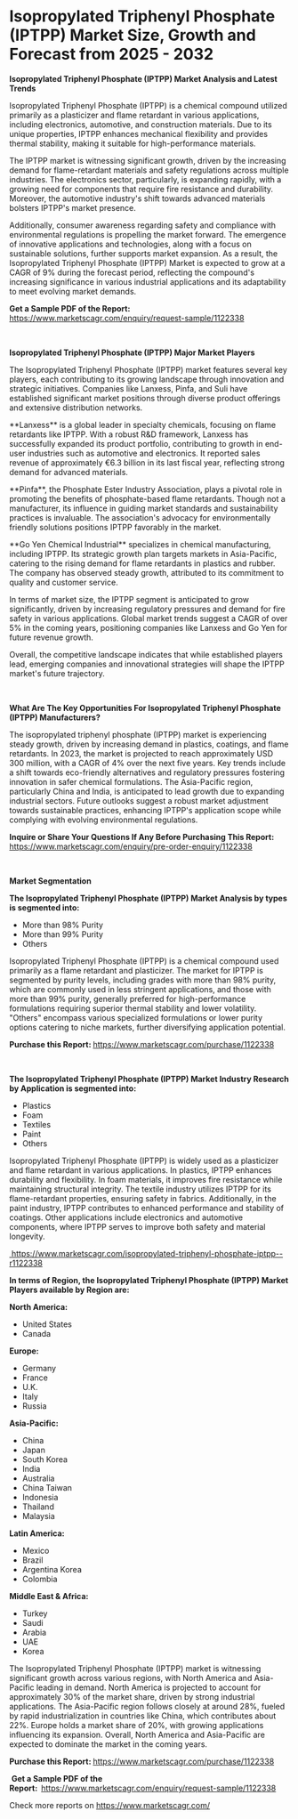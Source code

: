 <p><h1>Isopropylated Triphenyl Phosphate (IPTPP) Market Size, Growth and Forecast from 2025 - 2032</h1></p><p><strong>Isopropylated Triphenyl Phosphate (IPTPP) Market Analysis and Latest Trends</strong></p>
<p><p>Isopropylated Triphenyl Phosphate (IPTPP) is a chemical compound utilized primarily as a plasticizer and flame retardant in various applications, including electronics, automotive, and construction materials. Due to its unique properties, IPTPP enhances mechanical flexibility and provides thermal stability, making it suitable for high-performance materials.</p><p>The IPTPP market is witnessing significant growth, driven by the increasing demand for flame-retardant materials and safety regulations across multiple industries. The electronics sector, particularly, is expanding rapidly, with a growing need for components that require fire resistance and durability. Moreover, the automotive industry's shift towards advanced materials bolsters IPTPP's market presence.</p><p>Additionally, consumer awareness regarding safety and compliance with environmental regulations is propelling the market forward. The emergence of innovative applications and technologies, along with a focus on sustainable solutions, further supports market expansion. As a result, the Isopropylated Triphenyl Phosphate (IPTPP) Market is expected to grow at a CAGR of 9% during the forecast period, reflecting the compound's increasing significance in various industrial applications and its adaptability to meet evolving market demands.</p></p>
<p><strong>Get a Sample PDF of the Report:&nbsp;</strong> <a href="https://www.marketscagr.com/enquiry/request-sample/1122338?utm_campaign=3222&utm_medium=2&utm_source=Github&utm_content=ia&utm_term=04042025&utm_id=isopropylated-triphenyl-phosphate-iptpp">https://www.marketscagr.com/enquiry/request-sample/1122338</a></p>
<p>&nbsp;</p>
<p><strong>Isopropylated Triphenyl Phosphate (IPTPP) Major Market Players</strong></p>
<p><p>The Isopropylated Triphenyl Phosphate (IPTPP) market features several key players, each contributing to its growing landscape through innovation and strategic initiatives. Companies like Lanxess, Pinfa, and Suli have established significant market positions through diverse product offerings and extensive distribution networks.</p><p>**Lanxess** is a global leader in specialty chemicals, focusing on flame retardants like IPTPP. With a robust R&D framework, Lanxess has successfully expanded its product portfolio, contributing to growth in end-user industries such as automotive and electronics. It reported sales revenue of approximately €6.3 billion in its last fiscal year, reflecting strong demand for advanced materials.</p><p>**Pinfa**, the Phosphate Ester Industry Association, plays a pivotal role in promoting the benefits of phosphate-based flame retardants. Though not a manufacturer, its influence in guiding market standards and sustainability practices is invaluable. The association's advocacy for environmentally friendly solutions positions IPTPP favorably in the market.</p><p>**Go Yen Chemical Industrial** specializes in chemical manufacturing, including IPTPP. Its strategic growth plan targets markets in Asia-Pacific, catering to the rising demand for flame retardants in plastics and rubber. The company has observed steady growth, attributed to its commitment to quality and customer service.</p><p>In terms of market size, the IPTPP segment is anticipated to grow significantly, driven by increasing regulatory pressures and demand for fire safety in various applications. Global market trends suggest a CAGR of over 5% in the coming years, positioning companies like Lanxess and Go Yen for future revenue growth. </p><p>Overall, the competitive landscape indicates that while established players lead, emerging companies and innovational strategies will shape the IPTPP market's future trajectory.</p></p>
<p>&nbsp;</p>
<p><strong>What Are The Key Opportunities For Isopropylated Triphenyl Phosphate (IPTPP) Manufacturers?</strong></p>
<p><p>The isopropylated triphenyl phosphate (IPTPP) market is experiencing steady growth, driven by increasing demand in plastics, coatings, and flame retardants. In 2023, the market is projected to reach approximately USD 300 million, with a CAGR of 4% over the next five years. Key trends include a shift towards eco-friendly alternatives and regulatory pressures fostering innovation in safer chemical formulations. The Asia-Pacific region, particularly China and India, is anticipated to lead growth due to expanding industrial sectors. Future outlooks suggest a robust market adjustment towards sustainable practices, enhancing IPTPP's application scope while complying with evolving environmental regulations.</p></p>
<p><strong>Inquire or Share Your Questions If Any Before Purchasing This Report:</strong> <a href="https://www.marketscagr.com/enquiry/pre-order-enquiry/1122338?utm_campaign=3222&utm_medium=2&utm_source=Github&utm_content=ia&utm_term=04042025&utm_id=isopropylated-triphenyl-phosphate-iptpp">https://www.marketscagr.com/enquiry/pre-order-enquiry/1122338</a></p>
<p>&nbsp;</p>
<p><strong>Market Segmentation</strong></p>
<p><strong>The Isopropylated Triphenyl Phosphate (IPTPP) Market Analysis by types is segmented into:</strong></p>
<p><ul><li>More than 98% Purity</li><li>More than 99% Purity</li><li>Others</li></ul></p>
<p><p>Isopropylated Triphenyl Phosphate (IPTPP) is a chemical compound used primarily as a flame retardant and plasticizer. The market for IPTPP is segmented by purity levels, including grades with more than 98% purity, which are commonly used in less stringent applications, and those with more than 99% purity, generally preferred for high-performance formulations requiring superior thermal stability and lower volatility. "Others" encompass various specialized formulations or lower purity options catering to niche markets, further diversifying application potential.</p></p>
<p><strong>Purchase this Report:&nbsp;</strong><a href="https://www.marketscagr.com/purchase/1122338?utm_campaign=3222&utm_medium=2&utm_source=Github&utm_content=ia&utm_term=04042025&utm_id=isopropylated-triphenyl-phosphate-iptpp">https://www.marketscagr.com/purchase/1122338</a></p>
<p>&nbsp;</p>
<p><strong>The Isopropylated Triphenyl Phosphate (IPTPP) Market Industry Research by Application is segmented into:</strong></p>
<p><ul><li>Plastics</li><li>Foam</li><li>Textiles</li><li>Paint</li><li>Others</li></ul></p>
<p><p>Isopropylated Triphenyl Phosphate (IPTPP) is widely used as a plasticizer and flame retardant in various applications. In plastics, IPTPP enhances durability and flexibility. In foam materials, it improves fire resistance while maintaining structural integrity. The textile industry utilizes IPTPP for its flame-retardant properties, ensuring safety in fabrics. Additionally, in the paint industry, IPTPP contributes to enhanced performance and stability of coatings. Other applications include electronics and automotive components, where IPTPP serves to improve both safety and material longevity.</p></p>
<p><a href="https://www.marketscagr.com/isopropylated-triphenyl-phosphate-iptpp--r1122338?utm_campaign=3222&utm_medium=2&utm_source=Github&utm_content=ia&utm_term=04042025&utm_id=isopropylated-triphenyl-phosphate-iptpp">&nbsp;https://www.marketscagr.com/isopropylated-triphenyl-phosphate-iptpp--r1122338</a></p>
<p><strong>In terms of Region, the Isopropylated Triphenyl Phosphate (IPTPP) Market Players available by Region are:</strong></p>
<p>
    <p> <strong> North America: </strong>
        <ul>
            <li>United States</li>
            <li>Canada</li>
        </ul>
        </p> 
    <p> <strong> Europe: </strong>
        <ul>
            <li>Germany</li>
            <li>France</li>
            <li>U.K.</li>
            <li>Italy</li>
            <li>Russia</li>
        </ul>
        </p> 
    <p> <strong> Asia-Pacific: </strong>
        <ul>
            <li>China</li>
            <li>Japan</li>
            <li>South Korea</li>
            <li>India</li>
            <li>Australia</li>
            <li>China Taiwan</li>
            <li>Indonesia</li>
            <li>Thailand</li>
            <li>Malaysia</li>
        </ul>
        </p> 
    <p> <strong> Latin America: </strong>
        <ul>
            <li>Mexico</li>
            <li>Brazil</li>
            <li>Argentina Korea</li>
            <li>Colombia</li>
        </ul>
        </p> 
    <p> <strong> Middle East & Africa: </strong>
        <ul>
            <li>Turkey</li>
            <li>Saudi</li>
            <li>Arabia</li>
            <li>UAE</li>
            <li>Korea</li>
        </ul>
    </p>
    </p>
<p><p>The Isopropylated Triphenyl Phosphate (IPTPP) market is witnessing significant growth across various regions, with North America and Asia-Pacific leading in demand. North America is projected to account for approximately 30% of the market share, driven by strong industrial applications. The Asia-Pacific region follows closely at around 28%, fueled by rapid industrialization in countries like China, which contributes about 22%. Europe holds a market share of 20%, with growing applications influencing its expansion. Overall, North America and Asia-Pacific are expected to dominate the market in the coming years.</p></p>
<p><strong>Purchase this Report: </strong><a href="https://www.marketscagr.com/purchase/1122338?utm_campaign=3222&utm_medium=2&utm_source=Github&utm_content=ia&utm_term=04042025&utm_id=isopropylated-triphenyl-phosphate-iptpp">https://www.marketscagr.com/purchase/1122338</a></p>
<p>&nbsp;<strong>Get a Sample PDF of the Report:&nbsp;&nbsp;</strong><a href="https://www.marketscagr.com/enquiry/request-sample/1122338?utm_campaign=3222&utm_medium=2&utm_source=Github&utm_content=ia&utm_term=04042025&utm_id=isopropylated-triphenyl-phosphate-iptpp">https://www.marketscagr.com/enquiry/request-sample/1122338</a></p>
<p><strong></strong></p>
<p>Check more reports on <a href="https://www.marketscagr.com/?utm_campaign=3222&utm_medium=2&utm_source=Github&utm_content=ia&utm_term=04042025&utm_id=isopropylated-triphenyl-phosphate-iptpp">https://www.marketscagr.com/</a></p>